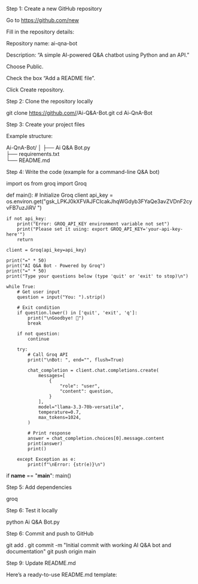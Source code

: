 Step 1: Create a new GitHub repository

Go to https://github.com/new

Fill in the repository details:

Repository name: ai-qna-bot

Description: “A simple AI-powered Q&A chatbot using Python and an API.”

Choose Public.

Check the box “Add a README file”.

Click Create repository.

Step 2: Clone the repository locally

git clone https://github.com/<piyushrawat12345>/Ai-Q&A-Bot.git
cd Ai-QnA-Bot

Step 3: Create your project files

Example structure:

Ai-QnA-Bot/
│
├── Ai Q&A Bot.py                 
├── requirements.txt       
└── README.md              

Step 4: Write the code (example for a command-line Q&A bot)

import os
from groq import Groq

def main():
    # Initialize Groq client
    api_key = os.environ.get("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 ")
    
    if not api_key:
        print("Error: GROQ_API_KEY environment variable not set")
        print("Please set it using: export GROQ_API_KEY='your-api-key-here'")
        return
    
    client = Groq(api_key=api_key)
    
    print("=" * 50)
    print("AI Q&A Bot - Powered by Groq")
    print("=" * 50)
    print("Type your questions below (type 'quit' or 'exit' to stop)\n")
    
    while True:
        # Get user input
        question = input("You: ").strip()
        
        # Exit condition
        if question.lower() in ['quit', 'exit', 'q']:
            print("\nGoodbye! 👋")
            break
        
        if not question:
            continue
        
        try:
            # Call Groq API
            print("\nBot: ", end="", flush=True)
            
            chat_completion = client.chat.completions.create(
                messages=[
                    {
                        "role": "user",
                        "content": question,
                    }
                ],
                model="llama-3.3-70b-versatile",
                temperature=0.7,
                max_tokens=1024,
            )
            
            # Print response
            answer = chat_completion.choices[0].message.content
            print(answer)
            print()
            
        except Exception as e:
            print(f"\nError: {str(e)}\n")

if __name__ == "__main__":
    main()

Step 5: Add dependencies

groq

Step 6: Test it locally

python Ai Q&A Bot.py

Step 6: Commit and push to GitHub

git add .
git commit -m "Initial commit with working AI Q&A bot and documentation"
git push origin main

Step 9: Update README.md

Here’s a ready-to-use README.md template:


